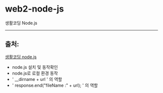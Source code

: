 # web2-node-js
생활코딩 Node.js 

---

## 출처:
[생활코딩 node.js](https://youtu.be/3RS_A87IAPA)

- node.js 설치 및 동작확인
- node.js로 로컬 환경 동작
- ' __dirname + url ' 의 역할
- ' response.end("fileName :" + url); ' 의 역할
